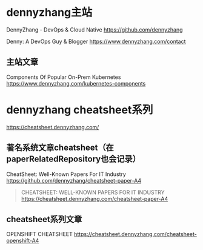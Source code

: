 

# dennyzhang主站

DennyZhang - DevOps & Cloud Native https://github.com/dennyzhang

Denny: A DevOps Guy & Blogger https://www.dennyzhang.com/contact

## 主站文章


Components Of Popular On-Prem Kubernetes https://www.dennyzhang.com/kubernetes-components

# dennyzhang cheatsheet系列

https://cheatsheet.dennyzhang.com/

## 著名系统文章cheatsheet（在paperRelatedRepository也会记录）

CheatSheet: Well-Known Papers For IT Industry https://github.com/dennyzhang/cheatsheet-paper-A4
> CHEATSHEET: WELL-KNOWN PAPERS FOR IT INDUSTRY https://cheatsheet.dennyzhang.com/cheatsheet-paper-A4

## cheatsheet系列文章

OPENSHIFT CHEATSHEET https://cheatsheet.dennyzhang.com/cheatsheet-openshift-A4
